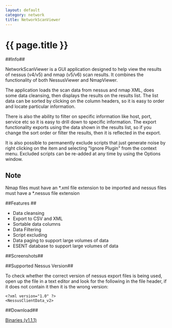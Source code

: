 ```yaml
---
layout: default
category: network
title: NetworkScanViewer
---
```


# {{ page.title }} #

##Info##

NetworkScanViewer is a GUI application designed to help view the results of nessus (v4/v5) and nmap (v5/v6) scan results. It combines the functionality of both NessusViewer and NmapViewer. 

The application loads the scan data from nessus and nmap XML, does some data cleansing, then displays the results on the results list. The list data can be sorted by clicking on the column headers, so it is easy to order and locate particular information. 

There is also the ability to filter on specific information like host, port, service etc so it is easy to drill down to specific information. The export functionality exports using the data shown in the results list, so if you change the sort order or filter the results, then it is reflected in the export. 

It is also possible to permanently exclude scripts that just generate noise by right clicking on the item and selecting "Ignore Plugin" from the context menu. Excluded scripts can be re-added at any time by using the Options window.   

## Note ##

Nmap files must have an *.xml file extension to be imported and nessus files must have a *.nessus file extension

##Features ##

- Data cleansing
- Export to CSV and XML
- Sortable data columns
- Data Filtering
- Script excluding 
- Data paging to support large volumes of data
- ESENT database to support large volumes of data
  
##Screenshots##

##Supported Nessus Version##

To check whether the correct version of nessus export files is being used, open up the file in a text editor and look for the following in the file header, if it does not contain it then it is the wrong version:

    <?xml version="1.0" ?>
    <NessusClientData_v2>

##Download##

[Binaries (v1.1.1)](/downloads/NetworkScanViewer.v.1.1.1.zip)